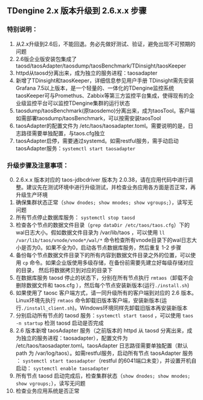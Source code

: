 ## TDengine 2.x 版本升级到 2.6.x.x 步骤



### 特别说明：

1. 从2.x升级到2.6后，不能回退。务必先做好测试、验证，避免出现不可预期的问题
2. 2.6版企业版安装包集成了taosd/taosAdapter/taosdump/taosBenchmark/TDinsight/taosKeeper
3. httpd从taosd分离出来，成为独立的服务进程：taosadapter
4. 新增了TDinsight和taosKeeper，详细信息参见用户手册
   TDinsight需先安装Grafana 7.5以上版本，是一个轻量的、一体化的TDengine监控系统
   taosKeeper可与Promethus、Zabbix等第三方监控平台集成，使得现有的企业级监控平台可以监控TDengine集群的运行状态
5. taosdump/taosBenchmark(原taosdemo)分离出来，成为taosTool。客户端如需部署taosdump/taosBenchmark，可以按需安装taosTool
6. taosAdapter的配置文件为 /etc/taos/taosadapter.toml。需要说明的是，日志路径需要单独配置，与taos.cfg独立
7. taosAdapter启停，需要通过systemd。如需restful服务，需手动启动taosAdapter服务：`systemctl start taosadapter`



### 升级步骤及注意事项：

0. 2.6.x.x 版本对应的 taos-jdbcdriver 版本为 2.0.38，请在应用代码中进行调整。建议先在测试环境中进行升级测试，并检查业务应用各方面是否正常，再升级生产环境
1. 确保集群状态正常（`show dnodes; show mnodes; show vgroups;`），读写无问题
2. 所有节点停止数据库服务： `systemctl stop taosd`
3. 检查各个节点的数据文件目录（`grep dataDir /etc/taos/taos.cfg`）下的wal日志大小。假如数据文件目录为 /var/lib/taos ，可以使用 `ll /var/lib/taos/vnode/vnode*/wal/*`  命令检查所有vnode目录下的wal日志大小是否为0。如果不全为0，启动各节点数据库服务，然后重复 1-2 步骤
4. 备份每个节点数据文件目录下的所有内容到数据文件目录之外的位置，可以使用 `cp`  命令。如果企业版使用多级存储，在备份前需要先建立好每级存储对应的目录， 然后将数据拷贝到对应的目录下
5. 在数据库服务 taosd 停止的状态下，分别在所有节点执行 `rmtaos`（卸载不会删除数据文件和 taos.cfg ），然后每个节点安装新版本(运行`./install.sh`)
6. 如果使用了 taosc 客户端方式，请一同升级所有的客户端到对应的 2.6 版本。Linux环境先执行 `rmtaos` 命令卸载旧版本客户端，安装新版本(运行`./install_client.sh`)。Windows环境同样先卸载旧版本再安装新版本
7. 分别启动所有节点的 taosd 服务：`systemctl start taosd` ，可以使用 `taos -n startup` 检测 taosd 启动是否完成
8. 2.6 版本新增 taosAdapter 服务（之前版本的 httpd 从 taosd 分离出来，成为独立的服务进程：taosadapter），配置文件为 /etc/taos/taosadapter.toml。taosAdapter 日志路径需要单独配置（默认 path 为 /var/log/taos）。如需restful服务，启动所有节点 taosAdapter 服务 ： `systemctl start taosadapter`（restful 的6041端口未变），并设置开机自启动： `systemctl enable taosadapter`
9. 所有节点 taosd 启动完成后，检查集群状态（`show dnodes; show mnodes; show vgroups;`），读写无问题
10. 检查业务应用系统是否正常

